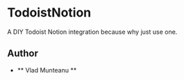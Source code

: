 # TodoistNotion 
A DIY Todoist Notion integration because why just use one. 

## Author 
* ** Vlad Munteanu ** 

